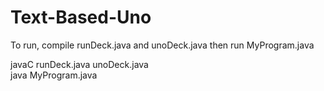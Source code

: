 # Text-Based-Uno
   
To run, compile runDeck.java and unoDeck.java then run MyProgram.java    

javaC runDeck.java unoDeck.java      
java MyProgram.java    
